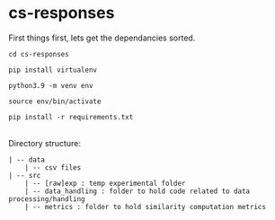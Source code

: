 # cs-responses

First things first, lets get the dependancies sorted. 

```
cd cs-responses

pip install virtualenv

python3.9 -m venv env

source env/bin/activate

pip install -r requirements.txt
```
<br>
Directory structure:

```
| -- data
    | -- csv files
| -- src
    | -- [raw]exp : temp experimental folder
    | -- data_handling : folder to hold code related to data processing/handling
    | -- metrics : folder to hold similarity computation metrics
```
